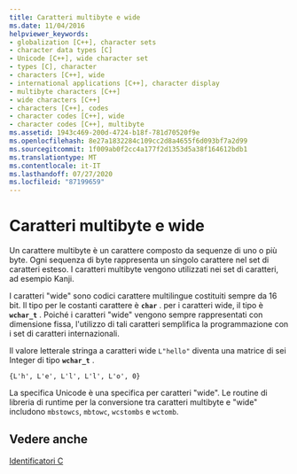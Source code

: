 ```yaml
---
title: Caratteri multibyte e wide
ms.date: 11/04/2016
helpviewer_keywords:
- globalization [C++], character sets
- character data types [C]
- Unicode [C++], wide character set
- types [C], character
- characters [C++], wide
- international applications [C++], character display
- multibyte characters [C++]
- wide characters [C++]
- characters [C++], codes
- character codes [C++], wide
- character codes [C++], multibyte
ms.assetid: 1943c469-200d-4724-b18f-781d70520f9e
ms.openlocfilehash: 8e27a1832284c109cc2d8a4655f6d093bf7a2d99
ms.sourcegitcommit: 1f009ab0f2cc4a177f2d1353d5a38f164612bdb1
ms.translationtype: MT
ms.contentlocale: it-IT
ms.lasthandoff: 07/27/2020
ms.locfileid: "87199659"
---
```

# <a name="multibyte-and-wide-characters"></a>Caratteri multibyte e wide

Un carattere multibyte è un carattere composto da sequenze di uno o più byte. Ogni sequenza di byte rappresenta un singolo carattere nel set di caratteri esteso. I caratteri multibyte vengono utilizzati nei set di caratteri, ad esempio Kanji.

I caratteri "wide" sono codici carattere multilingue costituiti sempre da 16 bit. Il tipo per le costanti carattere è **`char`** . per i caratteri wide, il tipo è **`wchar_t`** . Poiché i caratteri "wide" vengono sempre rappresentati con dimensione fissa, l'utilizzo di tali caratteri semplifica la programmazione con i set di caratteri internazionali.

Il valore letterale stringa a caratteri wide `L"hello"` diventa una matrice di sei Integer di tipo **`wchar_t`** .

```
{L'h', L'e', L'l', L'l', L'o', 0}
```

La specifica Unicode è una specifica per caratteri "wide". Le routine di libreria di runtime per la conversione tra caratteri multibyte e "wide" includono `mbstowcs`, `mbtowc`, `wcstombs` e `wctomb`.

## <a name="see-also"></a>Vedere anche

[Identificatori C](../c-language/c-identifiers.md)

